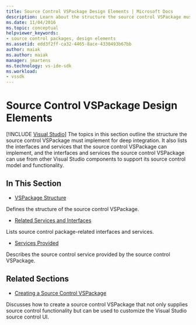 ```yaml
---
title: Source Control VSPackage Design Elements | Microsoft Docs
description: Learn about the structure the source control VSPackage must implement and the interfaces and services that the source control VSPackage can implement.
ms.date: 11/04/2016
ms.topic: conceptual
helpviewer_keywords:
- source control packages, design elements
ms.assetid: edd3f2ff-ca32-4465-8ace-4330493b67bb
author: maiak
ms.author: maiak
manager: jmartens
ms.technology: vs-ide-sdk
ms.workload:
- vssdk
---
```

# Source Control VSPackage Design Elements

 [!INCLUDE [Visual Studio](~/includes/applies-to-version/vs-windows-only.md)]
The topics in this section outline the structure the source control VSPackage must implement for deep integration. It also lists the interfaces and services that the source control VSPackage can implement, and the interfaces and services the source control VSPackage can use from other Visual Studio components to support its source control model and functionality.

## In This Section
- [VSPackage Structure](../../extensibility/internals/vspackage-structure-source-control-vspackage.md)

 Defines the structure of the source control VSPackage.

- [Related Services and Interfaces](../../extensibility/internals/related-services-and-interfaces-source-control-vspackage.md)

 Lists source control package-related interfaces and services.

- [Services Provided](../../extensibility/internals/services-provided-source-control-vspackage.md)

 Describes the source control service provided by the source control VSPackage.

## Related Sections
- [Creating a Source Control VSPackage](../../extensibility/internals/creating-a-source-control-vspackage.md)

 Discusses how to create a source control VSPackage that not only supplies source control functionality but can be used to customize the Visual Studio source control UI.
